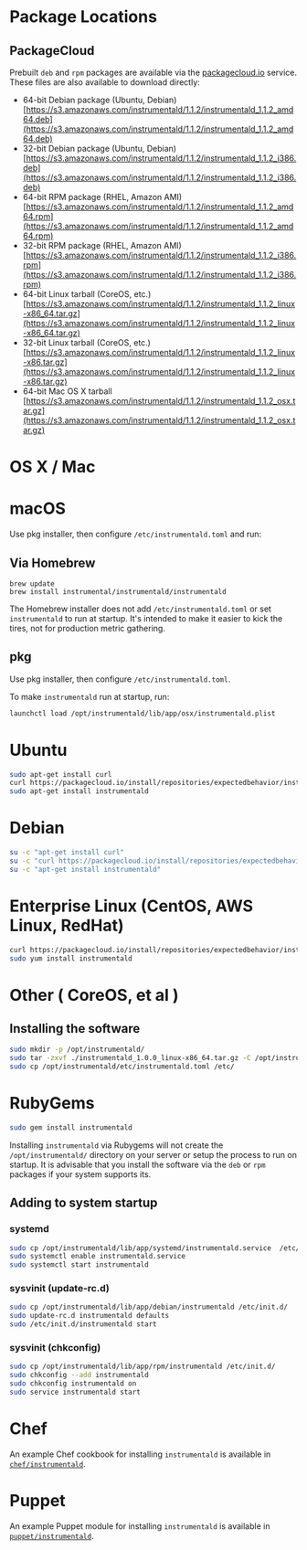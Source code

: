 # Package Locations

## PackageCloud

Prebuilt `deb` and `rpm` packages are available via the [packagecloud.io](https://packagecloud.io/) service. These files are also available to download directly:

* 64-bit Debian package (Ubuntu, Debian) [https://s3.amazonaws.com/instrumentald/1.1.2/instrumentald_1.1.2_amd64.deb](https://s3.amazonaws.com/instrumentald/1.1.2/instrumentald_1.1.2_amd64.deb)
* 32-bit Debian package (Ubuntu, Debian) [https://s3.amazonaws.com/instrumentald/1.1.2/instrumentald_1.1.2_i386.deb](https://s3.amazonaws.com/instrumentald/1.1.2/instrumentald_1.1.2_i386.deb)
* 64-bit RPM package (RHEL, Amazon AMI) [https://s3.amazonaws.com/instrumentald/1.1.2/instrumentald_1.1.2_amd64.rpm](https://s3.amazonaws.com/instrumentald/1.1.2/instrumentald_1.1.2_amd64.rpm)
* 32-bit RPM package (RHEL, Amazon AMI) [https://s3.amazonaws.com/instrumentald/1.1.2/instrumentald_1.1.2_i386.rpm](https://s3.amazonaws.com/instrumentald/1.1.2/instrumentald_1.1.2_i386.rpm)
* 64-bit Linux tarball (CoreOS, etc.) [https://s3.amazonaws.com/instrumentald/1.1.2/instrumentald_1.1.2_linux-x86_64.tar.gz](https://s3.amazonaws.com/instrumentald/1.1.2/instrumentald_1.1.2_linux-x86_64.tar.gz)
* 32-bit Linux tarball (CoreOS, etc.) [https://s3.amazonaws.com/instrumentald/1.1.2/instrumentald_1.1.2_linux-x86.tar.gz](https://s3.amazonaws.com/instrumentald/1.1.2/instrumentald_1.1.2_linux-x86.tar.gz)
* 64-bit Mac OS X tarball [https://s3.amazonaws.com/instrumentald/1.1.2/instrumentald_1.1.2_osx.tar.gz](https://s3.amazonaws.com/instrumentald/1.1.2/instrumentald_1.1.2_osx.tar.gz)

 # OS X / Mac
 # macOS

 Use pkg installer, then configure `/etc/instrumentald.toml` and run:
 ## Via Homebrew

 ```
 brew update
 brew install instrumental/instrumentald/instrumentald
 ```

 The Homebrew installer does not add `/etc/instrumentald.toml` or set `instrumentald` to run at startup. It's intended to make it easier to kick the tires, not for production metric gathering.

 ## pkg

 Use pkg installer, then configure `/etc/instrumentald.toml`.

 To make `instrumentald` run at startup, run:

```sh
launchctl load /opt/instrumentald/lib/app/osx/instrumentald.plist
```

# Ubuntu

```sh
sudo apt-get install curl
curl https://packagecloud.io/install/repositories/expectedbehavior/instrumental/script.deb.sh | sudo bash
sudo apt-get install instrumentald
```

# Debian

```sh
su -c "apt-get install curl"
su -c "curl https://packagecloud.io/install/repositories/expectedbehavior/instrumental/script.deb.sh | bash"
su -c "apt-get install instrumentald"
```

# Enterprise Linux (CentOS, AWS Linux, RedHat)

```sh
curl https://packagecloud.io/install/repositories/expectedbehavior/instrumental/script.rpm.sh | sudo bash
sudo yum install instrumentald
```

# Other ( CoreOS, et al )

## Installing the software

```sh
sudo mkdir -p /opt/instrumentald/
sudo tar -zxvf ./instrumentald_1.0.0_linux-x86_64.tar.gz -C /opt/instrumentald/ --strip 1
sudo cp /opt/instrumentald/etc/instrumentald.toml /etc/
```

# RubyGems

```sh
sudo gem install instrumentald
```

Installing `instrumentald` via Rubygems will not create the `/opt/instrumentald/` directory on your server or setup the process to run on startup. It is advisable that you install the software via the `deb` or `rpm` packages if your system supports its.

## Adding to system startup

### systemd

```sh
sudo cp /opt/instrumentald/lib/app/systemd/instrumentald.service  /etc/systemd/system/
sudo systemctl enable instrumentald.service
sudo systemctl start instrumentald
```

### sysvinit (update-rc.d)

```sh
sudo cp /opt/instrumentald/lib/app/debian/instrumentald /etc/init.d/
sudo update-rc.d instrumentald defaults
sudo /etc/init.d/instrumentald start
```

### sysvinit (chkconfig)

```sh
sudo cp /opt/instrumentald/lib/app/rpm/instrumentald /etc/init.d/
sudo chkconfig --add instrumentald
sudo chkconfig instrumentald on
sudo service instrumentald start
```

# Chef

An example Chef cookbook for installing `instrumentald` is available in [`chef/instrumentald`](chef/instrumentald).

# Puppet

An example Puppet module for installing `instrumentald` is available in [`puppet/instrumentald`](puppet/instrumentald).
